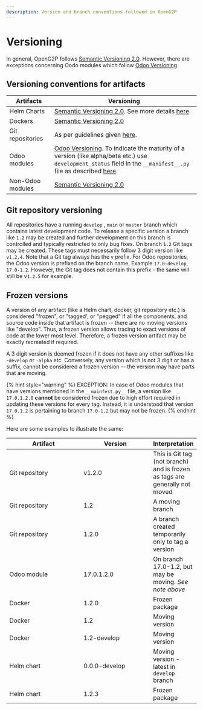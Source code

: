 ```yaml
---
description: Version and branch conventions followed in OpenG2P
---
```


# Versioning

In general, OpenG2P follows  [Semantic Versioning 2.0](https://semver.org/spec/v2.0.0.html). However,  there are exceptions concerning Oodo modules which follow [Odoo Versioning](https://setuptools-odoo.readthedocs.io/en/latest/#versioning). &#x20;

## Versioning conventions for artifacts

| Artifacts        | Versioning                                                                                                                                                                                                                                                                                                                                                   |
| ---------------- | ------------------------------------------------------------------------------------------------------------------------------------------------------------------------------------------------------------------------------------------------------------------------------------------------------------------------------------------------------------ |
| Helm Charts      |  [Semantic Versioning 2.0](https://semver.org/spec/v2.0.0.html). See more details [here](helm-charts.md#helm-chart-versions).                                                                                                                                                                                                                                |
| Dockers          |  [Semantic Versioning 2.0](https://semver.org/spec/v2.0.0.html)                                                                                                                                                                                                                                                                                              |
| Git repositories | As per guidelines given [here](versioning.md#git-repository-versioning).                                                                                                                                                                                                                                                                                     |
| Odoo modules     | [Odoo Versioning](https://setuptools-odoo.readthedocs.io/en/latest/#versioning).  To indicate the maturity of a version (like alpha/beta etc.) use `development_status` field in the `__manifest__.py` file as described [here](https://github.com/OCA/odoo-community.org/blob/master/website/Contribution/oca\_module\_lifecycle\_development\_status.rst). |
| Non-Odoo modules |  [Semantic Versioning 2.0](https://semver.org/spec/v2.0.0.html)                                                                                                                                                                                                                                                                                              |

## Git repository versioning

All repositories have a running `develop` , `main` or `master` branch which contains latest development code.  To release a specific version a branch like `1.2` may be created and further development on this  branch is controlled and typically restricted to only bug fixes. On branch `1.2` Git tags may be created. These tags must necessarily follow 3 digit version like `v1.2.4`.  Note that a Git tag always has the `v` prefix.  For Odoo repositories, the Odoo version is prefixed on the branch name. Example `17.0-develop`, `17.0-1.2`. However, the Git tag does not contain this prefix - the same will still be v`1.2.5` for example.

## Frozen versions

A version of any artifact (like a Helm chart, docker, git repository etc.)  is considered "frozen", or "tagged', or "pegged" if all the components, and source code inside that artifact is frozen -- there are no moving versions like "develop". Thus, a frozen version allows tracing to exact versions of code at the lower most level.  Therefore, a frozen version artifact may be exactly recreated if required.

A 3 digit version is deemed frozen if it does not have any other suffixes like -`develop` or `-alpha` etc. Conversely, any version which is not 3 digit or has a suffix, cannot be considered a frozen version -- the version may have parts that are moving. &#x20;

{% hint style="warning" %}
EXCEPTION: In case of Odoo modules that have versions mentioned in the `__mainfest.py__` file, a version like `17.0.1.2.0` **cannot** be considered frozen due to high effort required in updating these versions for every tag. Instead, it is understood that version `17.0.1.2` is pertaining to branch `17.0-1.2` but may not be frozen.
{% endhint %}

Here are some examples to illustrate the same:

<table><thead><tr><th width="200">Artifact</th><th width="185">Version</th><th>Interpretation</th></tr></thead><tbody><tr><td>Git repository</td><td>v1.2.0</td><td>This is Git tag (not branch) and is frozen as tags are generally not moved</td></tr><tr><td>Git repository</td><td>1.2</td><td>A moving branch</td></tr><tr><td>Git repository</td><td>1.2.0</td><td>A branch created temporarily only to tag a version</td></tr><tr><td>Odoo module</td><td>17.0.1.2.0</td><td>On branch 17.0-1.2, but may be moving. <em>See note above</em></td></tr><tr><td>Docker</td><td>1.2.0</td><td>Frozen package</td></tr><tr><td>Docker</td><td>1.2</td><td>Moving version</td></tr><tr><td>Docker</td><td>1.2-develop</td><td>Moving version</td></tr><tr><td>Helm chart</td><td>0.0.0-develop</td><td>Moving version - latest in <code>develop</code> branch</td></tr><tr><td>Helm chart</td><td>1.2.3</td><td>Frozen package</td></tr></tbody></table>

